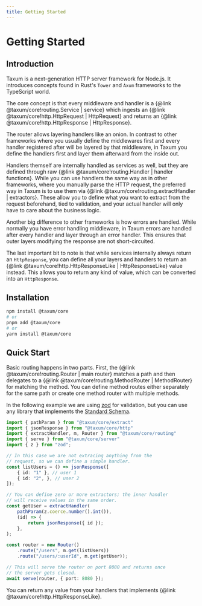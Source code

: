 ```yaml
---
title: Getting Started
---
```


# Getting Started

## Introduction

Taxum is a next-generation HTTP server framework for Node.js. It introduces concepts found in Rust's `Tower` and `Axum`
frameworks to the TypeScript world.

The core concept is that every middleware and handler is a {@link @taxum/core!routing.Service | service} which ingests
an {@link @taxum/core!http.HttpRequest | HttpRequest} and returns
an {@link @taxum/core!http.HttpResponse | HttpResponse}.

The router allows layering handlers like an onion. In contrast to other frameworks where you usually define the
middlewares first and every handler registered after will be layered by that middleware, in Taxum you define the
handlers first and layer them afterward from the inside out.

Handlers themself are internally handled as services as well, but they are defined through raw
{@link @taxum/core!routing.Handler | handler functions}. While you can use handlers the same way as in other frameworks,
where you manually parse the HTTP request, the preferred way in Taxum is to use them via
{@link @taxum/core!routing.extractHandler | extractors}. These allow you to define what you want to extract from the
request beforehand, tied to validation, and your actual handler will only have to care about the business logic.

Another big difference to other frameworks is how errors are handled. While normally you have error handling
middleware, in Taxum errors are handled after every handler and layer through an error handler. This ensures that outer
layers modifying the response are not short-circuited.

The last important bit to note is that while services internally always return an `HttpResponse`, you can define all
your layers and handlers to return an {@link @taxum/core!http.HttpResponseLike | HttpResponseLike} value instead. This
allows you to return any kind of value, which can be converted into an `HttpResponse`.

## Installation

```bash
npm install @taxum/core
# or
pnpm add @taxum/core
# or
yarn install @taxum/core
```

## Quick Start

Basic routing happens in two parts. First, the {@link @taxum/core!routing.Router | main router} matches a path and then
delegates to a {@link @taxum/core!routing.MethodRouter | MethodRouter} for matching the method. You can define method
routes either separately for the same path or create one method router with multiple methods.

In the following example we are using [zod](https://github.com/colinhacks/zod) for validation, but you can use any
library that implements the [Standard Schema](https://github.com/standard-schema/standard-schema).

```ts
import { pathParam } from "@taxum/core/extract"
import { jsonResponse } from "@taxum/core/http"
import { extractHandler, m, Router } from "@taxum/core/routing"
import { serve } from "@taxum/core/server"
import { z } from "zod";

// In this case we are not extracing anything from the
// request, so we can define a simple handler.
const listUsers = () => jsonResponse([
    { id: "1" }, // user 1
    { id: "2", }, // user 2
]);

// You can define zero or more extractors; the inner handler
// will receive values in the same order.
const getUser = extractHandler(
    pathParam(z.coerce.number().int()),
    (id) => {
        return jsonResponse({ id });
    },
);

const router = new Router()
    .route("/users", m.get(listUsers))
    .route("/users/:userId", m.get(getUser));

// This will serve the router on port 8080 and returns once
// the server gets closed. 
await serve(router, { port: 8080 });
```

You can return any value from your handlers that implements {@link @taxum/core!http.HttpResponseLike}.
